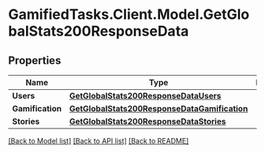# GamifiedTasks.Client.Model.GetGlobalStats200ResponseData

## Properties

Name | Type | Description | Notes
------------ | ------------- | ------------- | -------------
**Users** | [**GetGlobalStats200ResponseDataUsers**](GetGlobalStats200ResponseDataUsers.md) |  | [optional] 
**Gamification** | [**GetGlobalStats200ResponseDataGamification**](GetGlobalStats200ResponseDataGamification.md) |  | [optional] 
**Stories** | [**GetGlobalStats200ResponseDataStories**](GetGlobalStats200ResponseDataStories.md) |  | [optional] 

[[Back to Model list]](../../README.md#documentation-for-models) [[Back to API list]](../../README.md#documentation-for-api-endpoints) [[Back to README]](../../README.md)


